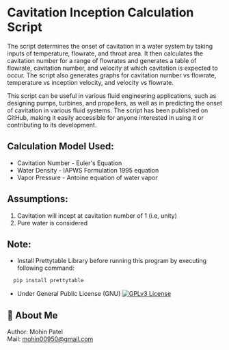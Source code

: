 # Cavitation Inception Calculation Script
The script determines the onset of cavitation in a water system by taking inputs of temperature, flowrate, and throat area. It then calculates the cavitation number for a range of flowrates and generates a table of flowrate, cavitation number, and velocity at which cavitation is expected to occur. The script also generates graphs for cavitation number vs flowrate, temperature vs inception velocity, and velocity vs flowrate.

This script can be useful in various fluid engineering applications, such as designing pumps, turbines, and propellers, as well as in predicting the onset of cavitation in various fluid systems. The script has been published on GitHub, making it easily accessible for anyone interested in using it or contributing to its development.

## Calculation Model Used:
- Cavitation Number - Euler's Equation
- Water Density - IAPWS Formulation 1995 equation
- Vapor Pressure - Antoine equation of water vapor

## Assumptions:
1. Cavitation will incept at cavitation number of 1 (i.e, unity)
2. Pure water is considered

## Note:
- Install Prettytable Library before running this program by executing following command:
```bash
  pip install prettytable
```
- Under General Public License (GNU)
[![GPLv3 License](https://img.shields.io/badge/License-GPL%20v3-yellow.svg)](https://opensource.org/licenses/)  

## 🚀 About Me
Author: Mohin Patel  
Mail: mohin00950@gmail.com
